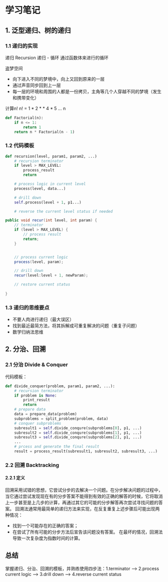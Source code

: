 # 学习笔记
## 1. 泛型递归、树的递归
### 1.1 递归的实现
递归 Recursion
递归 - 循环
通过函数体来进行的循环

盗梦空间
* 向下进入不同的梦境中，向上又回到原来的一层
* 通过声音同步回到上一层
* 每一层的环境和周围的人都是一份拷贝，主角等几个人穿越不同的梦境（发生和携带变化）
  
计算n!
  n! = 1 * 2 * * 4 * 5 ... n
```python
def Factorial(n):
    if n <= 1:
        return 1
    return n * Factorial(n - 1)
```
  
### 1.2 代码模板

```python
def recursion(level, param1, param2, ...)
    # recursion terminator
    if level > MAX_LEVEL:
        process_result
        return

    # process logic in current level
    process(level, data...)

    # drill down
    self.process(level + 1, p1...)

    # reverse the current level status if needed 
```

```java
public void recur(int level, int param) {
    // terminator
    if (level > MAX_LEVEL) {
        // process result
        return;
    }


    // process current logic
    process(level, param);

    // drill down
    recur(level:level + 1, newParam);

    // restore current status
        
}
```

### 1.3 递归的思维要点
* 不要人肉进行递归（最大误区）
* 找到最近最简方法，将其拆解成可重复解决的问题（重复子问题）
* 数学归纳法思维

## 2. 分治、回溯
### 2.1 分治 Divide & Conquer
代码模板：
```python
def divide_conquer(problem, param1, param2, ...):
    # recursion terminator
    if problem is None:
        print_result
        return
    # prepare data
    data = prepare_data(problem)
    subproblems = split_problem(problem, data)
    # conquer subproblems
    subresult1 = self.divide_conqure(subproblems[0], p1, ...)
    subresult2 = self.divide_conqure(subproblems[1], p1, ...)
    subresult3 = self.divide_conqure(subproblems[2], p1, ...)
    ...
    # prcess and generate the final result
    result = process_result(subresult1, subresult2, subresult3, ...)
```
### 2.2 回溯 Backtracking
#### 2.2.1 定义
回溯采用试错的思想，它尝试分步的去解决一个问题。在分步解决问题的过程中，当它通过尝试发现现在有的分步答案不能得到有效的正确的解答的时候，它将取消上一步甚至是上几步的计算，再通过其它的可能的分步解答再次尝试寻找问题的答案。
回溯法通常用最简单的递归方法来实现，在反复重复上述步骤后可能出现两种情况：
* 找到一个可能存在的正确的答案；
* 在尝试了所有可能的分步方法后宣告该问题没有答案。
  在最坏的情况，回溯法导致一次复杂度为指数时间的计算。

## 总结
掌握递归、分治、回溯的模板，并熟练使用四步法：1.terminator --> 2.process current logic --> 3.drill down --> 4.reverse current status


